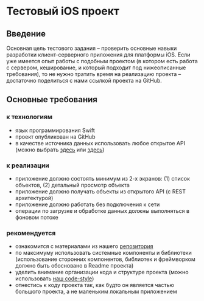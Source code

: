 # Тестовый iOS проект

## Введение

Основная цель тестового задания – проверить основные навыки разработки клиент-серверного приложения для платформы iOS. Если уже имеется опыт работы с подобным проектом (в котором есть работа с сервером, кеширование, и который подходит под нижеописанные требования), то не нужно тратить время на реализацию проекта – достаточно поделиться с нами ссылкой проекта на GitHub. 

## Основные требования 

### к технологиям 

* язык программирования Swift
* проект опубликован на GitHub
* в качестве источника данных использовать любое открытое API (можно выбрать [здесь](https://github.com/toddmotto/public-apis) или [здесь](https://github.com/surfstudio/iOSSpringSchool2020/blob/master/practice.md))

### к реализации 

* приложение должно состоять минимум из 2-х экранов: (1) список объектов, (2) детальный просмотр объекта
* приложение должно получать объекты из открытого API (с REST архитектурой)
* приложение должно работать без подключения к сети
* операции по загрузке и обработке данных должны выполняться в фоновом потоке

### рекомендуется 

* ознакомится с материалами из нашего [репозитория](https://github.com/surfstudio/Surf-iOS-Developers)
* по максимуму использовать системные компоненты и библиотеки (использование сторонних компонентов, библиотек и фреймворком должно быть обосновано в Readme проекта)
* уделить внимание организации кода и структуре проекта (можно использовать [наш code-style](https://github.com/surfstudio/SwiftCodestyle))
* отнестись к коду проекта так, как будто он является частью большого проекта, а не маленьким локальным приложением